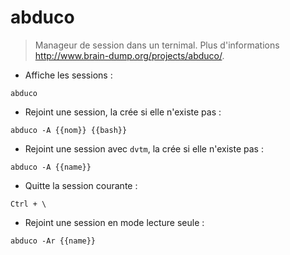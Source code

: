 # abduco

> Manageur de session dans un ternimal.
> Plus d'informations <http://www.brain-dump.org/projects/abduco/>.

- Affiche les sessions :

`abduco`

- Rejoint une session, la crée si elle n'existe pas :

`abduco -A {{nom}} {{bash}}`

- Rejoint une session avec `dvtm`, la crée si elle n'existe pas :

`abduco -A {{name}}`

- Quitte la session courante :

`Ctrl + \`

- Rejoint une session en mode lecture seule :

`abduco -Ar {{name}}`
